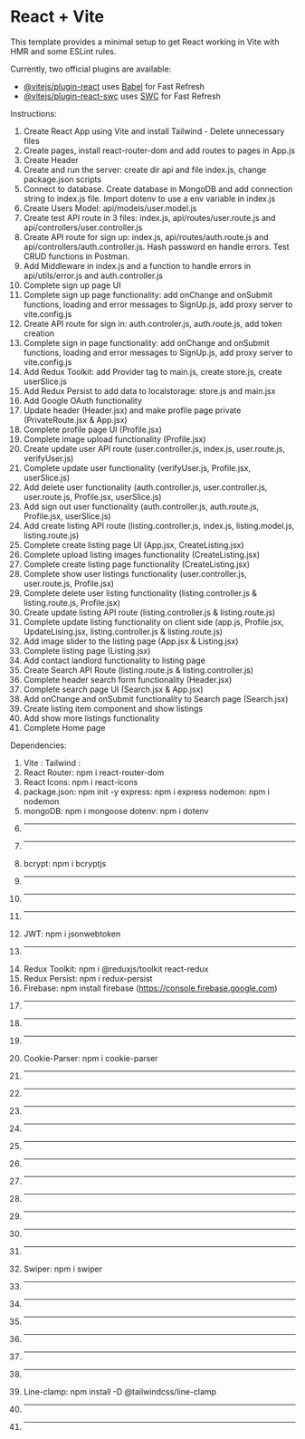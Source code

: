 # React + Vite

This template provides a minimal setup to get React working in Vite with HMR and some ESLint rules.

Currently, two official plugins are available:

- [@vitejs/plugin-react](https://github.com/vitejs/vite-plugin-react/blob/main/packages/plugin-react/README.md) uses [Babel](https://babeljs.io/) for Fast Refresh
- [@vitejs/plugin-react-swc](https://github.com/vitejs/vite-plugin-react-swc) uses [SWC](https://swc.rs/) for Fast Refresh

Instructions:

1. Create React App using Vite and install Tailwind - Delete unnecessary files
2. Create pages, install react-router-dom and add routes to pages in App.js
3. Create Header
4. Create and run the server: create dir api and file index.js, change package.json scripts
5. Connect to database. Create database in MongoDB and add connection string to index.js file.
   Import dotenv to use a env variable in index.js
6. Create Users Model: api/models/user.model.js
7. Create test API route in 3 files: index.js, api/routes/user.route.js and api/controllers/user.controller.js
8. Create API route for sign up: index.js, api/routes/auth.route.js and api/controllers/auth.controller.js. Hash password en handle errors. Test CRUD functions in Postman.
9. Add Middleware in index.js and a function to handle errors in api/utils/error.js and auth.controller.js
10. Complete sign up page UI
11. Complete sign up page functionality: add onChange and onSubmit functions, loading and error messages to SignUp.js, add proxy server to vite.config.js
12. Create API route for sign in: auth.controler.js, auth.route.js, add token creation
13. Complete sign in page functionality: add onChange and onSubmit functions, loading and error messages to SignUp.js, add proxy server to vite.config.js
14. Add Redux Toolkit: add Provider tag to main.js, create store.js, create userSlice.js
15. Add Redux Persist to add data to localstorage: store.js and main.jsx
16. Add Google OAuth functionality
17. Update header (Header.jsx) and make profile page private (PrivateRoute.jsx & App.jsx)
18. Complete profile page UI (Profile.jsx)
19. Complete image upload functionality (Profile.jsx)
20. Create update user API route (user.controller.js, index.js, user.route.js, verifyUser.js)
21. Complete update user functionality (verifyUser.js, Profile.jsx, userSlice.js)
22. Add delete user functionality (auth.controller.js, user.controller.js, user.route.js, Profile.jsx, userSlice.js)
23. Add sign out user functionality (auth.controller.js, auth.route.js, Profile.jsx, userSlice.js)
24. Add create listing API route (listing.controller.js, index.js, listing.model.js, listing.route.js)
25. Complete create listing page UI (App.jsx, CreateListing.jsx)
26. Complete upload listing images functionality (CreateListing.jsx)
27. Complete create listing page functionality (CreateListing.jsx)
28. Complete show user listings functionality (user.controller.js, user.route.js, Profile.jsx)
29. Complete delete user listing functionality (listing.controller.js & listing.route.js, Profile.jsx)
30. Create update listing API route (listing.controller.js & listing.route.js)
31. Complete update listing functionality on client side (app.js, Profile.jsx, UpdateLising.jsx, listing.controller.js & listing.route.js)
32. Add image slider to the listing page (App.jsx & Listing.jsx)
33. Complete listing page (Listing.jsx)
34. Add contact landlord functionality to listing page
35. Create Search API Route (listing.route.js & listing.controller.js)
36. Complete header search form functionality (Header.jsx)
37. Complete search page UI (Search.jsx & App.jsx)
38. Add onChange and onSubmit functionality to Search page (Search.jsx)
39. Create listing item component and show listings
40. Add show more listings functionality
41. Complete Home page

Dependencies:

1. Vite :
   Tailwind :
2. React Router: npm i react-router-dom
3. React Icons: npm i react-icons
4. package.json: npm init -y
   express: npm i express
   nodemon: npm i nodemon
5. mongoDB: npm i mongoose
   dotenv: npm i dotenv
6. ***
7. ***
8. bcrypt: npm i bcryptjs
9. ***
10. ***
11. ***
12. JWT: npm i jsonwebtoken
13. ***
14. Redux Toolkit: npm i @reduxjs/toolkit react-redux
15. Redux Persist: npm i redux-persist
16. Firebase: npm install firebase (https://console.firebase.google.com)
17. ***
18. ***
19. ***
20. Cookie-Parser: npm i cookie-parser
21. ***
22. ***
23. ***
24. ***
25. ***
26. ***
27. ***
28. ***
29. ***
30. ***
31. ***
32. Swiper: npm i swiper
33. ***
34. ***
35. ***
36. ***
37. ***
38. ***
39. Line-clamp: npm install -D @tailwindcss/line-clamp
40. ***
41. ***
